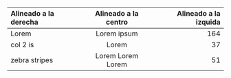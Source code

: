 

| Alineado a la derecha  | Alineado a la centro  | Alineado a la izquida |
| :------------ |:---------------:| -----:|
| Lorem | Lorem ipsum   | 164 |
| col 2 is      | Lorem        |   37 |
| zebra stripes | Lorem Lorem Lorem        |    51 |

